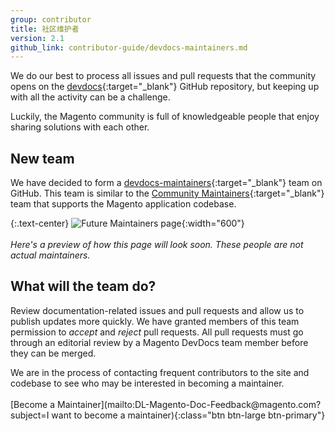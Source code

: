 ```yaml
---
group: contributor
title: 社区维护者
version: 2.1
github_link: contributor-guide/devdocs-maintainers.md
---
```


We do our best to process all issues and pull requests that the community opens on the [devdocs](https://github.com/magento/devdocs){:target="_blank"} GitHub repository, but keeping up with all the activity can be a challenge.

Luckily, the Magento community is full of knowledgeable people that enjoy sharing solutions with each other.

## New team

We have decided to form a [devdocs-maintainers](https://github.com/orgs/magento/teams/devdocs-maintainers/members){:target="\_blank"} team on GitHub. This team is similar to the [Community Maintainers](https://magento.com/magento-contributors#maintainers){:target="_blank"} team that supports the Magento application codebase.

{:.text-center}
![Future Maintainers page](img/maintainers-sneak-peek.jpg){:width="600"}
<br /><br />_Here's a preview of how this page will look soon. These people are not actual maintainers._

## What will the team do?

Review documentation-related issues and pull requests and allow us to publish updates more quickly. We have granted members of this team permission to _accept_ and _reject_ pull requests. All pull requests must go through an editorial review by a Magento DevDocs team member before they can be merged.

<div class="bs-callout text-center" markdown="1">
We are in the process of contacting frequent contributors to the site and codebase to see who may be interested in becoming a maintainer.
<br /><br />
[Become a Maintainer](mailto:DL-Magento-Doc-Feedback@magento.com?subject=I want to become a maintainer){:class="btn btn-large btn-primary"}
</div>
